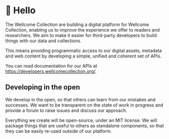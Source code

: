 # 👋 Hello

The Wellcome Collection are building a digital platform for Wellcome Collection, enabling us to improve the experience we offer to readers and researchers. We aim to make it easier for third-party developers to build things with our data and collections.

This means providing programmatic access to our digital assets, metadata and web content by developing a simple, unified and coherent set of APIs.

You can read documentation for our APIs at <https://developers.wellcomecollection.org/>.

## Developing in the open

We develop in the open, so that others can learn from our mistakes and successes. We  want to be transparent on the state of work in progress and provide a forum to raise issues and discuss our approach.

Everything we create will be open-source, under an MIT license. We will package things that are useful to others as standalone components, so that they can be easily re-used outside of our platform.
